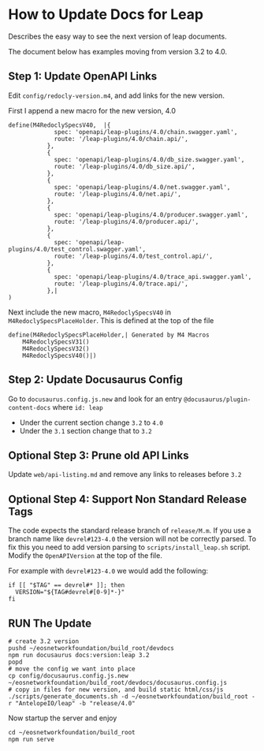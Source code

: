 # How to Update Docs for Leap
Describes the easy way to see the next version of leap documents.

The document below has examples moving from version 3.2 to 4.0.

## Step 1: Update OpenAPI Links
Edit `config/redocly-version.m4`, and add links for the new version.

First I append a new macro for the new version, 4.0
```
define(M4RedoclySpecsV40,  |{
             spec: 'openapi/leap-plugins/4.0/chain.swagger.yaml',
             route: '/leap-plugins/4.0/chain.api/',
           },
           {
             spec: 'openapi/leap-plugins/4.0/db_size.swagger.yaml',
             route: '/leap-plugins/4.0/db_size.api/',
           },
           {
             spec: 'openapi/leap-plugins/4.0/net.swagger.yaml',
             route: '/leap-plugins/4.0/net.api/',
           },
           {
             spec: 'openapi/leap-plugins/4.0/producer.swagger.yaml',
             route: '/leap-plugins/4.0/producer.api/',
           },
           {
             spec: 'openapi/leap-plugins/4.0/test_control.swagger.yaml',
             route: '/leap-plugins/4.0/test_control.api/',
           },
           {
             spec: 'openapi/leap-plugins/4.0/trace_api.swagger.yaml',
             route: '/leap-plugins/4.0/trace.api/',
           },|
)
```

Next include the new macro, `M4RedoclySpecsV40` in `M4RedoclySpecsPlaceHolder`. This is defined at the top of the file

```
define(M4RedoclySpecsPlaceHolder,| Generated by M4 Macros
    M4RedoclySpecsV31()
    M4RedoclySpecsV32()
    M4RedoclySpecsV40()|)
```

## Step 2: Update Docusaurus Config

Go to `docusaurus.config.js.new` and look for an entry `@docusaurus/plugin-content-docs` where `id: leap`
- Under the current section change `3.2` to `4.0`
- Under the `3.1` section change that to `3.2`

## Optional Step 3: Prune old API Links
Update `web/api-listing.md` and remove any links to releases before `3.2`

## Optional Step 4: Support Non Standard Release Tags
The code expects the standard release branch of `release/M.m`. If you use a branch name like `devrel#123-4.0` the version will not be correctly parsed. To fix this you need to add version parsing to `scripts/install_leap.sh` script. Modify the `OpenAPIVersion` at the top of the file.

For example with `devrel#123-4.0` we would add the following:
```
if [[ "$TAG" == devrel#* ]]; then
  VERSION="${TAG#devrel#[0-9]*-}"
fi
```

## RUN The Update
```
# create 3.2 version
pushd ~/eosnetworkfoundation/build_root/devdocs
npm run docusaurus docs:version:leap 3.2
popd 
# move the config we want into place
cp config/docusaurus.config.js.new ~/eosnetworkfoundation/build_root/devdocs/docusaurus.config.js
# copy in files for new version, and build static html/css/js
./scripts/generate_documents.sh -d ~/eosnetworkfoundation/build_root -r "AntelopeIO/leap" -b "release/4.0"
```

Now startup the server and enjoy
```
cd ~/eosnetworkfoundation/build_root
npm run serve
```
